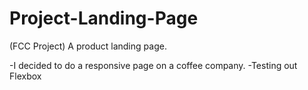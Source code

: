# Project-Landing-Page
(FCC Project) A product landing page.

-I decided to do a responsive page on a coffee company.
-Testing out Flexbox
